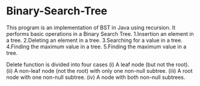 # Binary-Search-Tree
This program is an implementation of BST in Java using recursion.
It performs basic operations in a Binary Search Tree. 
1.Insertion an element in a tree. 
2.Deleting an element in a tree. 
3.Searching for a value in a tree.
4.Finding the maximum value in a tree.
5.Finding the maximum value in a tree.

Delete function is divided into four cases
(i) A leaf node (but not the root).
(ii) A non-leaf node (not the root) with only one non-null subtree.
(iii) A root node with one non-null subtree.
(iv) A node with both non-null subtrees. 

